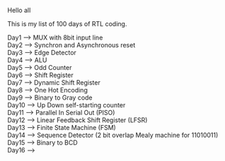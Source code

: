 Hello all

This is my list of 100 days of RTL coding.

Day1 --> MUX with 8bit input line  
Day2 --> Synchron and Asynchronous reset  
Day3 --> Edge Detector   
Day4 --> ALU   
Day5 --> Odd Counter   
Day6 --> Shift Register  
Day7 --> Dynamic Shift Register    
Day8 --> One Hot Encoding  
Day9 --> Binary to Gray code  
Day10 --> Up Down self-starting counter  
Day11 --> Parallel In Serial Out (PISO)  
Day12 --> Linear Feedback Shift Register (LFSR)  
Day13 --> Finite State Machine (FSM)   
Day14 --> Sequence Detector (2 bit overlap Mealy machine for 11010011)  
Day15 --> Binary to BCD  
Day16 -->
